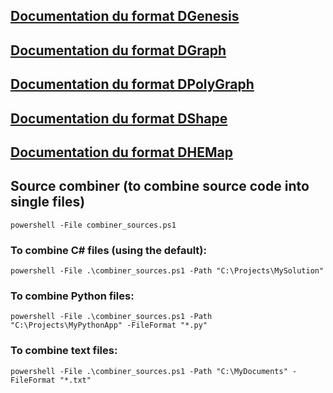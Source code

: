 ## [Documentation du format DGenesis](DGenesis/readme.md)

## [Documentation du format DGraph](DGRAPH.md)

## [Documentation du format DPolyGraph](DPolyGraph.md)

## [Documentation du format DShape](DSHAPE.md)

## [Documentation du format DHEMap](DHEMAP.md)

## Source combiner (to combine source code into single files)

```
powershell -File combiner_sources.ps1
```

### To combine C# files (using the default):

```
powershell -File .\combiner_sources.ps1 -Path "C:\Projects\MySolution"
```

### To combine Python files:

```
powershell -File .\combiner_sources.ps1 -Path "C:\Projects\MyPythonApp" -FileFormat "*.py"
```

### To combine text files:

```
powershell -File .\combiner_sources.ps1 -Path "C:\MyDocuments" -FileFormat "*.txt"
```
